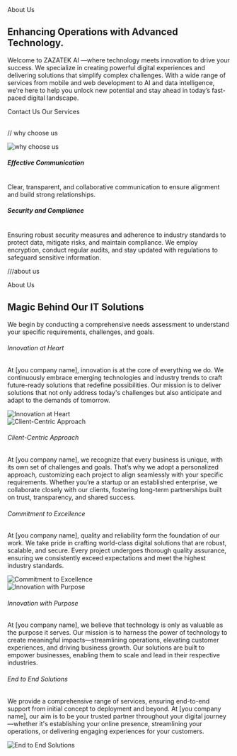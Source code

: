  <section className="py-[3rem] bg-backgroundcolor text-primarytextcolor wrapper">
        <div
          data-aos="fade-right"
          className="gradient-rounded-text-box mx-auto lg:mx-0"
        >
          About Us
        </div>
        <div className="flex flex-col-reverse items-center lg:grid grid-cols-2 gap-10 mt-7">
          <div data-aos="fade-right" className="flex h-full flex-col gap-7">
            <div className="flex flex-col gap-7 text-center lg:text-start">
              <h2 className="heading-2">
                Enhancing Operations with Advanced Technology.
              </h2>
              <p className="desc">
                Welcome to ZAZATEK AI  —where technology meets innovation to
                drive your success. We specialize in creating powerful digital
                experiences and delivering solutions that simplify complex
                challenges. With a wide range of services from mobile and web
                development to AI and data intelligence, we’re here to help you
                unlock new potential and stay ahead in today’s fast-paced
                digital landscape.
              </p>
            </div>
            <div className="flex gap-5 mt-4 justify-center lg:justify-start">
              <Link to="/contact-us" className="primary-btn">
                Contact Us
              </Link>
              <Link to="/services" className="secondary-btn">
                Our Services
              </Link>
            </div>
          </div>
          <div data-aos="fade-left" className="relative h-full ">
            <img
              src={aboutUsImg}
              className="absolute top-0 right-0 object-contain max-h-[30rem] rounded-lg sm:max-w-[30rem] mx-auto"
              alt=""
            />
            <img
              src={aboutUsImg2}
              className=" absolute bottom-0 left-0  object-contain max-h-[10rem] rounded-lg sm:max-w-[30rem] mx-auto"
              alt=""
            />
          </div>
        </div>
      </section>

// why choose us

 <div className="grid sm:grid-cols-2 lg:grid-cols-3 items-center gap-5 mt-9">
            <div className="flex flex-col gap-5 h-full"></div>
            <div
              data-aos-offset={-400}
              data-aos="fade-up"
              className="w-full lg:block hidden"
            >
              <img
                src={whyChooseUsPng}
                className="object-contain max-h-[25rem] mx-auto"
                alt="why choose us"
              />
            </div>
            <div className="flex flex-col gap-5 h-full">
              <div
                data-aos-offset={-400}
                data-aos="fade-left"
                className="p-5 border border-primary rounded-xl w-full h-full"
              >
                <div className="flex w-full text-start items-center justify-between gap-3">
                  <h5 className="text-xl font-semibold">
                    Effective Communication
                  </h5>
                  <img
                    src={whyChooseUsIcon3}
                    className="h-[3rem] object-contain mb-3"
                    alt=""
                  />
                </div>
                <p className="desc text-primarytextcolor text-start mt-3">
                  Clear, transparent, and collaborative communication to ensure
                  alignment and build strong relationships.
                </p>
              </div>
              <div
                data-aos-offset={-400}
                data-aos="fade-left"
                className="p-5 border border-primary rounded-xl w-full h-full"
              >
                <div className="flex w-full text-start items-center justify-between gap-3">
                  <h5 className="text-xl font-semibold">
                    Security and Compliance
                  </h5>
                  <img
                    src={whyChooseUsIcon4}
                    className="h-[3rem] object-contain mb-3"
                    alt=""
                  />
                </div>
                <p className="desc text-primarytextcolor text-start mt-3">
                  Ensuring robust security measures and adherence to industry
                  standards to protect data, mitigate risks, and maintain
                  compliance. We employ encryption, conduct regular audits, and
                  stay updated with regulations to safeguard sensitive
                  information.
                </p>
              </div>
            </div>
          </div>

///about us

 <div className="wrapper flex flex-col items-center gap-5 mb-[5rem]">
          <div data-aos="fade-up" className="gradient-rounded-text-box">
            About Us
          </div>
          <h2 data-aos="fade-up" className="heading-2">
            Magic Behind Our IT Solutions
          </h2>
          <p data-aos="fade-up" className="desc max-w-[50rem]">
            We begin by conducting a comprehensive needs assessment to
            understand your specific requirements, challenges, and goals.
          </p>
          <div className="pt-[3rem]">
            <div className="flex flex-col gap-5">
              <div className="flex flex-col-reverse sm:grid text-start grid-cols-2 gap-5 max-w-5xl mx-auto">
                <div
                  data-aos="fade-right"
                  className="rounded-xl p-5 bg-gradient-to-r from-primary/60 to-primary/80"
                >
                  <h6 className="font-bold text-lg font-raleway">
                    Innovation at Heart
                  </h6>
                  <p className="desc mt-2">
                    At [you company name], innovation is at the core of everything we
                    do. We continuously embrace emerging technologies and
                    industry trends to craft future-ready solutions that
                    redefine possibilities. Our mission is to deliver solutions
                    that not only address today's challenges but also anticipate
                    and adapt to the demands of tomorrow.
                  </p>
                </div>
                <div data-aos="fade-left" className="h-full flex items-center">
                  <img
                    src={aboutUsGridImg1}
                    alt="Innovation at Heart"
                    className="h-full max-h-[15rem] my-auto object-contain mx-auto"
                  />
                </div>
              </div>
              <div className="flex flex-col sm:grid text-start grid-cols-2 gap-5 max-w-5xl mx-auto">
                <div data-aos="fade-right" className="h-full flex items-center">
                  <img
                    src={aboutUsGridImg2}
                    alt="Client-Centric Approach"
                    className="h-full max-h-[15rem] my-auto object-contain mx-auto"
                  />
                </div>
                <div
                  data-aos="fade-left"
                  className="rounded-xl p-5 bg-gradient-to-r from-secondary/60 to-secondary/80"
                >
                  <h6 className="font-bold text-lg font-raleway">
                    Client-Centric Approach
                  </h6>
                  <p className="desc mt-2">
                    At [you company name], we recognize that every business is
                    unique, with its own set of challenges and goals. That’s why
                    we adopt a personalized approach, customizing each project
                    to align seamlessly with your specific requirements. Whether
                    you’re a startup or an established enterprise, we
                    collaborate closely with our clients, fostering long-term
                    partnerships built on trust, transparency, and shared
                    success.
                  </p>
                </div>
              </div>
              <div className="flex flex-col-reverse sm:grid text-start grid-cols-2 gap-10 sm:gap-5 max-w-5xl mx-auto">
                <div
                  data-aos="fade-right"
                  className="rounded-xl p-5 bg-gradient-to-r from-primary/60 to-primary/80"
                >
                  <h6 className="font-bold text-lg font-raleway">
                    Commitment to Excellence
                  </h6>
                  <p className="desc mt-2">
                    At [you company name], quality and reliability form the
                    foundation of our work. We take pride in crafting
                    world-class digital solutions that are robust, scalable, and
                    secure. Every project undergoes thorough quality assurance,
                    ensuring we consistently exceed expectations and meet the
                    highest industry standards.
                  </p>
                </div>
                <div data-aos="fade-left" className="h-full flex items-center">
                  <img
                    src={aboutUsGridImg3}
                    alt="Commitment to Excellence"
                    className="h-full max-h-[15rem] my-auto object-contain mx-auto"
                  />
                </div>
              </div>
              <div className="flex flex-col sm:grid text-start grid-cols-2 gap-5 max-w-5xl mx-auto">
                <div data-aos="fade-right" className="h-full flex items-center">
                  <img
                    src={aboutUsGridImg4}
                    alt="Innovation with Purpose"
                    className="h-full max-h-[15rem] my-auto object-contain mx-auto"
                  />
                </div>
                <div
                  data-aos="fade-left"
                  className="rounded-xl p-5 bg-gradient-to-r from-secondary/60 to-secondary/80"
                >
                  <h6 className="font-bold text-lg font-raleway">
                    Innovation with Purpose
                  </h6>
                  <p className="desc mt-2">
                    At [you company name], we believe that technology is only as
                    valuable as the purpose it serves. Our mission is to harness
                    the power of technology to create meaningful
                    impacts—streamlining operations, elevating customer
                    experiences, and driving business growth. Our solutions are
                    built to empower businesses, enabling them to scale and lead
                    in their respective industries.
                  </p>
                </div>
              </div>
              <div className="flex flex-col-reverse sm:grid text-start grid-cols-2 gap-5 max-w-5xl mx-auto">
                <div
                  data-aos="fade-right"
                  className="rounded-xl p-5 bg-gradient-to-r from-primary/60 to-primary/80"
                >
                  <h6 className="font-bold text-lg font-raleway">
                    End to End Solutions
                  </h6>
                  <p className="desc mt-2">
                    We provide a comprehensive range of services, ensuring
                    end-to-end support from initial concept to deployment and
                    beyond. At [you company name], our aim is to be your trusted
                    partner throughout your digital journey—whether it's
                    establishing your online presence, streamlining your
                    operations, or delivering engaging experiences for your
                    customers.
                  </p>
                </div>
                <div data-aos="fade-left" className="h-full flex items-center">
                  <img
                    src={aboutUsGridImg5}
                    alt="End to End Solutions"
                    className="h-full max-h-[15rem] my-auto object-contain mx-auto"
                  />
                </div>
              </div>
            </div>
          </div>
        </div>
